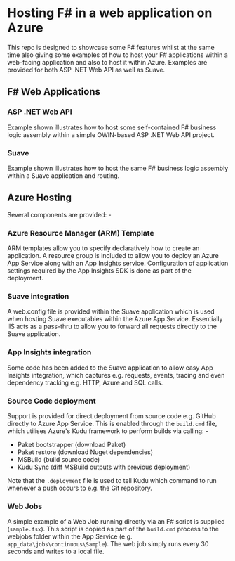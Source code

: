 # Hosting F# in a web application on Azure

This repo is designed to showcase some F# features whilst at the same time also giving some examples of how to host your F# applications within a web-facing application and also to host it within Azure. Examples are provided for both ASP .NET Web API as well as Suave.

## F# Web Applications

### ASP .NET Web API
Example shown illustrates how to host some self-contained F# business logic assembly within a simple OWIN-based ASP .NET Web API project.

### Suave
Example shown illustrates how to host the same F# business logic assembly within a Suave application and routing.

## Azure Hosting
Several components are provided: -

### Azure Resource Manager (ARM) Template
ARM templates allow you to specify declaratively how to create an application. A resource group is included to allow you to deploy an Azure App Service along with an App Insights service. Configuration of application settings required by the App Insights SDK is done as part of the deployment.

### Suave integration
A web.config file is provided within the Suave application which is used when hosting Suave executables within the Azure App Service. Essentially IIS acts as a pass-thru to allow you to forward all requests directly to the Suave application.

### App Insights integration
Some code has been added to the Suave application to allow easy App Insights integration, which captures e.g. requests, events, tracing and even dependency tracking e.g. HTTP, Azure and SQL calls.

### Source Code deployment
Support is provided for direct deployment from source code e.g. GitHub directly to Azure App Service.  This is enabled through the ``build.cmd`` file, which utilises Azure's Kudu framework to perform builds via calling: -

* Paket bootstrapper (download Paket)
* Paket restore (download Nuget dependencies)
* MSBuild (build source code)
* Kudu Sync (diff MSBuild outputs with previous deployment)
    
Note that the ``.deployment`` file is used to tell Kudu which command to run whenever a push occurs to e.g. the Git repository.
    
### Web Jobs
A simple example of a Web Job running directly via an F# script is supplied (``sample.fsx``). This script is copied as part of the ``build.cmd`` process to the webjobs folder within the App Service (e.g. ``app_data\jobs\continuous\Sample``). The web job simply runs every 30 seconds and writes to a local file. 